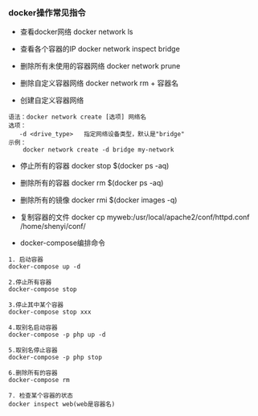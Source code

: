 ### docker操作常见指令

* 查看docker网络
docker network ls

* 查看各个容器的IP
docker network inspect bridge

* 删除所有未使用的容器网络
docker network prune

* 删除自定义容器网络
docker network rm + 容器名

* 创建自定义容器网络
```
语法：docker network create [选项] 网络名
选项：
   -d <drive_type>   指定网络设备类型，默认是"bridge"
示例：
	docker network create -d bridge my-network
```
* 停止所有的容器
docker stop $(docker ps -aq)

* 删除所有的容器
docker rm $(docker ps -aq)

* 删除所有的镜像
docker rmi $(docker images -q)

* 复制容器的文件
docker cp myweb:/usr/local/apache2/conf/httpd.conf /home/shenyi/conf/

* docker-compose编排命令
```
1. 启动容器
docker-compose up -d

2.停止所有容器
docker-compose stop

3.停止其中某个容器
docker-compose stop xxx

4.取别名启动容器
docker-compose -p php up -d

5.取别名停止容器
docker-compose -p php stop

6.删除所有的容器
docker-compose rm

7. 检查某个容器的状态
docker inspect web(web是容器名)
```
